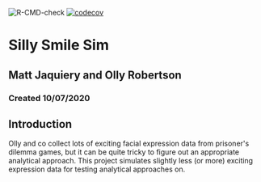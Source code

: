 ![R-CMD-check](https://github.com/mjaquiery/silly-smile-sim/workflows/R-CMD-check/badge.svg)
[![codecov](https://codecov.io/gh/mjaquiery/silly-smile-sim/branch/master/graph/badge.svg)](https://codecov.io/gh/mjaquiery/silly-smile-sim)



# Silly Smile Sim
## Matt Jaquiery and Olly Robertson
### Created 10/07/2020

## Introduction

Olly and co collect lots of exciting facial expression data from prisoner's dilemma games, but it can be quite tricky to figure out an appropriate analytical approach. This project simulates slightly less (or more) exciting expression data for testing analytical approaches on.
